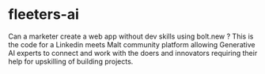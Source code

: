 # fleeters-ai
Can a marketer create a web app without dev skills using bolt.new ? This is the code for a Linkedin meets Malt community platform allowing Generative AI experts to connect and work with the doers and innovators requiring their help for upskilling of building projects.
